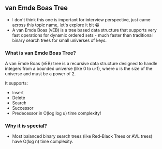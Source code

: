 ## van Emde Boas Tree
- I don't think this one is important for interview perspective, just came across this topic name, let's explore it bit 😁
- A van Emde Boas (vEB) is a tree based data structure that supports very fast operations for dynamic ordered sets - much faster than traditional binary search trees for small universes of keys.

### What is van Emde Boas Tree?
A van Emde Boas (vEB) tree is a recursive data structure designed to handle integers from a bounded universe (like 0 to u-1), where u is the size of the universe and must be a power of 2.

It supports:
- Insert
- Delete
- Search
- Successor
- Predecessor in O(log log u) time complexity!

### Why it is special?
- Most balanced binary search trees (like Red-Black Trees or AVL trees) have O(log n) time complexity.